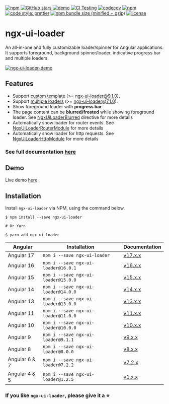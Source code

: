 [![npm](https://img.shields.io/npm/v/ngx-ui-loader)](https://www.npmjs.com/package/ngx-ui-loader)
[![GitHub stars](https://img.shields.io/github/stars/t-ho/ngx-ui-loader?color=00bcd4)](https://github.com/t-ho/ngx-ui-loader/stargazers)
[![demo](https://img.shields.io/badge/demo-StackBlitz-blueviolet.svg)](https://stackblitz.com/edit/ngx-ui-loader)
[![CI Testing](https://github.com/t-ho/ngx-ui-loader/workflows/CI%20Testing/badge.svg)](https://github.com/t-ho/ngx-ui-loader/actions)
[![codecov](https://codecov.io/gh/t-ho/ngx-ui-loader/branch/master/graph/badge.svg)](https://codecov.io/gh/t-ho/ngx-ui-loader)
[![npm](https://img.shields.io/npm/dw/ngx-ui-loader.svg)](https://www.npmjs.com/package/ngx-ui-loader)
[![code style: prettier](https://img.shields.io/badge/code_style-prettier-ff69b4.svg)](https://github.com/prettier/prettier)
[![npm bundle size (minified + gzip)](https://img.shields.io/bundlephobia/minzip/ngx-ui-loader.svg)](https://bundlephobia.com/result?p=ngx-ui-loader)
[![license](https://img.shields.io/npm/l/ngx-ui-loader.svg)](https://github.com/t-ho/ngx-ui-loader/wiki/License)

# ngx-ui-loader

An all-in-one and fully customizable loader/spinner for Angular applications. It supports foreground, background spinner/loader, indicative progress bar and multiple loaders.

[![ngx-ui-loader-demo](https://raw.githubusercontent.com/t-ho/ngx-ui-loader/master/src/assets/multi-loaders.gif)](https://tdev.app/ngx-ui-loader/demo)

## Features

- Support [custom template](https://tdev.app/ngx-ui-loader#custom-template) (>= ngx-ui-loader@9.1.0).
- Support [multiple loaders](https://tdev.app/ngx-ui-loader#multiple-loaders) (>= ngx-ui-loader@7.1.0).
- Show foreground loader with **progress bar**
- The page content can be **blurred/frosted** while showing foreground loader. See [NgxUiLoaderBlurred](https://tdev.app/ngx-ui-loader#ngxuiloaderblurred-directive) directive for more details
- Automatically show loader for router events. See [NgxUiLoaderRouterModule](https://tdev.app/ngx-ui-loader#automatically-show-loader-for-router-events) for more details
- Automatically show loader for http requests. See [NgxUiLoaderHttpModule](https://tdev.app/ngx-ui-loader#automatically-show-loader-for-http-requests) for more details

### See full documentation [here](https://tdev.app/ngx-ui-loader)

## Demo

Live demo [here](https://tdev.app/ngx-ui-loader/demo).

## Installation

Install `ngx-ui-loader` via NPM, using the command below.

```shell
$ npm install --save ngx-ui-loader

# Or Yarn

$ yarn add ngx-ui-loader
```

| Angular       | Installation                        | Documentation                                                         |
| ------------- | ----------------------------------- | --------------------------------------------------------------------- |
| Angular 17    | `npm i --save ngx-ui-loader`        | [v17.x.x](https://tdev.app/ngx-ui-loader)                             |
| Angular 16    | `npm i --save ngx-ui-loader@16.0.1` | [v16.x.x](https://tdev.app/ngx-ui-loader)                             |
| Angular 15    | `npm i --save ngx-ui-loader@15.0.0` | [v15.x.x](https://tdev.app/ngx-ui-loader)                             |
| Angular 14    | `npm i --save ngx-ui-loader@14.0.0` | [v14.x.x](https://tdev.app/ngx-ui-loader)                             |
| Angular 13    | `npm i --save ngx-ui-loader@13.0.0` | [v13.x.x](https://tdev.app/ngx-ui-loader)                             |
| Angular 11    | `npm i --save ngx-ui-loader@11.0.0` | [v11.x.x](https://tdev.app/ngx-ui-loader)                             |
| Angular 10    | `npm i --save ngx-ui-loader@10.0.0` | [v10.x.x](https://tdev.app/ngx-ui-loader)                             |
| Angular 9     | `npm i --save ngx-ui-loader@9.1.1`  | [v9.x.x](https://tdev.app/ngx-ui-loader)                              |
| Angular 8     | `npm i --save ngx-ui-loader@8.0.0`  | [v8.x.x](https://tdev.app/ngx-ui-loader)                              |
| Angular 6 & 7 | `npm i --save ngx-ui-loader@7.2.2`  | [v7.2.x](https://github.com/t-ho/ngx-ui-loader/blob/v7.x.x/README.md) |
| Angular 4 & 5 | `npm i --save ngx-ui-loader@1.2.5`  | [v1.x.x](https://github.com/t-ho/ngx-ui-loader/blob/v1.x.x/README.md) |

### If you like `ngx-ui-loader`, please give it a :star:
